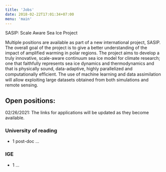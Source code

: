 ```yaml
---
title: 'Jobs'
date: 2018-02-22T17:01:34+07:00
menu: 'main'
---
```


SASIP: Scale Aware Sea Ice Project

Multiple positions are available as part of a new international project, SASIP. The overall goal of the project is to give a better understanding of the impact of amplified warming in polar regions. The project aims to develop a truly innovative, scale-aware continuum sea ice model for climate research; one that faithfully represents sea ice dynamics and thermodynamics and that is physically sound, data-adaptive, highly parallelized and computationally efﬁcient. The use of machine learning and data assimilation will allow exploiting large datasets obtained from both simulations and remote sensing.   

## Open positions:

02/26/2021: The links for applications will be updated as they become available.

### University of reading

- 1 post-doc ...

### IGE

* 1 ...
